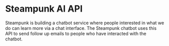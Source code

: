 # Steampunk AI API
Steampunk is building a chatbot service where people interested in what we do can learn more via a chat interface. The Steampunk chatbot uses this API to send follow up emails to people who have interacted with the chatbot. 
